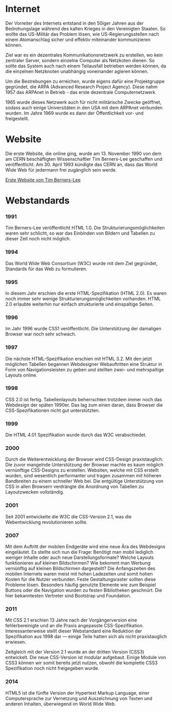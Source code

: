 # Internet
Der Vorreiter des Internets entstand in den 50iger Jahren aus der Bedrohungslage während des kalten Krieges in den Vereinigten Staaten. So wollte das US-Militär das Problem lösen, wie US-Regierungsstellen nach einem Atomanschlag sicher und effektiv miteinander kommunizieren können.

Ziel war es ein dezentrales Kommunikationsnetzwerk zu erstellen, wo kein zentraler Server, sondern einzelne Computer als Netzkoten dienen. So sollte das System auch nach einem Teilausfall betrieben werden können, da die einzelnen Netzknoten unabhängig voneinander agieren können.

Um die Bestrebungen zu erreichen, wurde eigens dafür eine Projektgruppe gegründet, die ARPA (Advanced Research Project Agency). Diese nahm 1957 das ARPAnet in Betrieb - das erste dezentrale Computernetzwerk.

1965 wurde dieses Netzwerk auch für nicht militärische Zwecke geöffnet, sodass auch einige Universitäten in den USA mit dem ARPAnet verbunden wurden. Im Jahre 1969 wurde es dann der Öffentlichkeit vor- und freigestellt.

# Website
Die erste Website, die online ging, wurde am 13. November 1990 von dem am CERN beschäftigten Wissenschaftler Tim Berners-Lee geschaffen und veröffentlicht. Am 30. April 1993 kündigte das CERN an, dass das World Wide Web für jedermann frei zugänglich sein werde. 

[Erste Website von Tim Berners-Lee](http://info.cern.ch/hypertext/WWW/TheProject.html)

# Webstandards
### 1991
Tim Berners-Lee veröffentlicht HTML 1.0. Die Strukturierungsmöglichkeiten waren sehr schlicht, so war das Einbinden von Bildern und Tabellen zu dieser Zeit noch nicht möglich.

### 1994
Das World Wide Web Consortium (W3C) wurde mit dem Ziel gegründet, Standards für das Web zu formulieren.

### 1995
In diesem Jahr erschien die erste HTML-Spezifikation (HTML 2.0). Es waren noch immer sehr wenige Strukturierungsmöglichkeiten vorhanden. HTML 2.0 erlaubte weiterhin nur einfach strukturierte und einspaltige Seiten.

### 1996
Im Jahr 1996 wurde CSS1 veröffentlicht. Die Unterstützung der damaligen Browser war noch sehr schwach.

### 1997
Die nächste HTML-Spezifikation erschien mit HTML 3.2. Mit den jetzt möglichen Tabellen begannen Webdesigner Webauftritten eine Struktur in Form von Navigationsleisten zu geben und stellten zwei- und mehrspaltige Layouts online.

### 1998
CSS 2.0 ist fertig. Tabellenlayouts beherrschten trotzdem immer noch das Webdesign der späten 1990er. Das lag zum einen daran, dass Browser die CSS-Spezifikationen nicht gut unterstützten.

### 1999
Die HTML 4.01 Spezifikation wurde durch das W3C verabschiedet.

### 2000
Durch die Weiterentwicklung der Browser wird CSS-Design praxistauglich. Die zuvor mangelnde Unterstützung der Browser machte es kaum möglich vernünftige CSS-Designs zu erstellen. Websiten, welche mit CSS erstellt wurden, sind wesentlich performanter und tragen zusammen mit höheren Bandbreiten zu einem schneller Web bei. Die entgültige Unterstützung von CSS in allen Browsern verdrängte die Anordnung von Tabellen zu Layoutzwecken vollständig.

### 2001
Seit 2001 entwickelte die W3C die CSS-Version 2.1, was die Webentwicklung revolutionieren sollte.

### 2007
Mit dem Auftritt der mobilen Endgeräte wird eine neue Ära des Webdesigns eingeläutet. Es stellte sich nun die Frage: Benötigt man mobil lediglich weniger Inhalte oder auch neue Darstellungsformate? Welche Layouts funktionieren auf kleinen Bildschirmen? Wie bekommt man Werbung vernünftig auf kleinen Bildschirmen dargestellt? Die Anfangszeiten des mobilen Internets waren meist mit hohen Ladezeiten und somit hohen Kosten für die Nutzer verbunden. Feste Gestaltungsraster sollten diese Probleme lösen. Besonders häufig genutzte Elemente wie zum Beispiel Buttons oder die Navigation wurden zu festen Bibliotheken geschnürt. Die hier bekanntesten Vertreter sind Bootstrap und Foundation.

### 2011
Mit CSS 2.1 erschien 13 Jahre nach der Vorgängerversion eine fehlerbereinigte und an die Praxis angepasste CSS-Spezifikation. Interessanterweise stellt dieser Webstandard eine Reduktion der Spezifikation aus 1998 dar — einige Teile hatten sich als nicht praxistauglich erwiesen.

Zeitgleich mit der Version 2.1 wurde an der dritten Version (CSS3) entwickelt. Die neue CSS-Version ist modular aufgebaut. Einige Module von CSS3 können wir somit bereits jetzt nutzen, obwohl die komplette CSS3 Spezifikation noch nicht freigegeben wurde.

### 2014
HTML5 ist die fünfte Version der Hypertext Markup Language, einer Computersprache zur Vernetzung und Auszeichnung von Texten und anderen Inhalten, überwiegend im World Wide Web.

